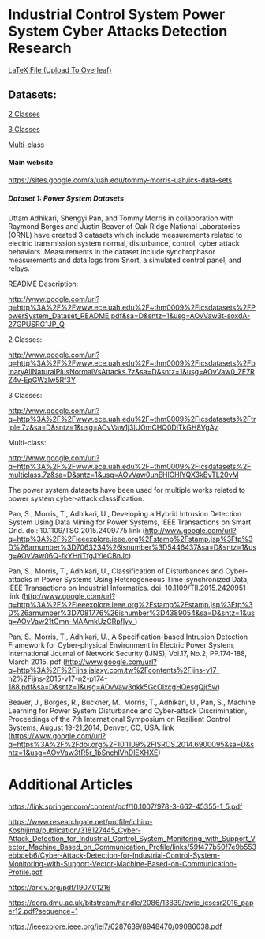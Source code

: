 # Industrial Control System Power System Cyber Attacks Detection Research

[LaTeX File (Upload To Overleaf)](https://github.com/VictoKu1/IndustrialControlSystemCyberAttackDetectingCourse/blob/master/Industrial%20Control%20System%20Power%20System%20Cyber%20Attacks%20Detection%20Research.zip)

## Datasets:

[2 Classes](https://github.com/VictoKu1/IndustrialControlSystemCyberAttackDetectingCourse/blob/master/binaryAllNaturalPlusNormalVsAttacks.7z)

[3 Classes](https://github.com/VictoKu1/IndustrialControlSystemCyberAttackDetectingCourse/blob/master/triple.7z)

[Multi-class](https://github.com/VictoKu1/IndustrialControlSystemCyberAttackDetectingCourse/blob/master/multiclass.7z)

#### Main website

https://sites.google.com/a/uah.edu/tommy-morris-uah/ics-data-sets

##### Dataset 1: Power System Datasets

Uttam Adhikari, Shengyi Pan, and Tommy Morris in collaboration with Raymond Borges and Justin Beaver of Oak Ridge National Laboratories (ORNL) have created 3 datasets which include measurements related to electric transmission system normal, disturbance, control, cyber attack behaviors. Measurements in the dataset include synchrophasor measurements and data logs from Snort, a simulated control panel, and relays.

README Description:

http://www.google.com/url?q=http%3A%2F%2Fwww.ece.uah.edu%2F~thm0009%2Ficsdatasets%2FPowerSystem_Dataset_README.pdf&sa=D&sntz=1&usg=AOvVaw3t-soxdA-27GPUSRG1JP_Q

2 Classes:

http://www.google.com/url?q=http%3A%2F%2Fwww.ece.uah.edu%2F~thm0009%2Ficsdatasets%2FbinaryAllNaturalPlusNormalVsAttacks.7z&sa=D&sntz=1&usg=AOvVaw0_ZF7RZ4v-EpGWzIw5Rf3Y

3 Classes:

http://www.google.com/url?q=http%3A%2F%2Fwww.ece.uah.edu%2F~thm0009%2Ficsdatasets%2Ftriple.7z&sa=D&sntz=1&usg=AOvVaw1j3lUOmCHQ0DlTkGH8VgAy

Multi-class:

http://www.google.com/url?q=http%3A%2F%2Fwww.ece.uah.edu%2F~thm0009%2Ficsdatasets%2Fmulticlass.7z&sa=D&sntz=1&usg=AOvVaw0unEHlGHlYQX3kBvTL20vM

The power system datasets have been used for multiple works related to power system cyber-attack classification.

Pan, S., Morris, T., Adhikari, U., Developing a Hybrid Intrusion Detection System Using Data Mining for Power Systems, IEEE Transactions on Smart Grid. doi: 10.1109/TSG.2015.2409775 link (http://www.google.com/url?q=http%3A%2F%2Fieeexplore.ieee.org%2Fstamp%2Fstamp.jsp%3Ftp%3D%26arnumber%3D7063234%26isnumber%3D5446437&sa=D&sntz=1&usg=AOvVaw06Q-fkYHriTfgJYieCBnJc)

Pan, S., Morris, T., Adhikari, U., Classification of Disturbances and Cyber-attacks in Power Systems Using Heterogeneous Time-synchronized Data, IEEE Transactions on Industrial Informatics. doi: 10.1109/TII.2015.2420951 link (http://www.google.com/url?q=http%3A%2F%2Fieeexplore.ieee.org%2Fstamp%2Fstamp.jsp%3Ftp%3D%26arnumber%3D7081776%26isnumber%3D4389054&sa=D&sntz=1&usg=AOvVaw21tCmn-MAAmkUzCRpflyv_)

Pan, S., Morris, T., Adhikari, U., A Specification-based Intrusion Detection Framework for Cyber-physical Environment in Electric Power System, International Journal of Network Security (IJNS), Vol.17, No.2, PP.174-188, March 2015. pdf (http://www.google.com/url?q=http%3A%2F%2Fijns.jalaxy.com.tw%2Fcontents%2Fijns-v17-n2%2Fijns-2015-v17-n2-p174-188.pdf&sa=D&sntz=1&usg=AOvVaw3qkk5GcOIxcgHQesgQjr5w)

Beaver, J., Borges, R., Buckner, M., Morris, T., Adhikari, U., Pan, S., Machine Learning for Power System Disturbance and Cyber-attack Discrimination, Proceedings of the 7th International Symposium on Resilient Control Systems, August 19-21,2014, Denver, CO, USA. link (https://www.google.com/url?q=https%3A%2F%2Fdoi.org%2F10.1109%2FISRCS.2014.6900095&sa=D&sntz=1&usg=AOvVaw3fR5r_1bSnchlVhDlEXHXE)










# Additional Articles

https://link.springer.com/content/pdf/10.1007/978-3-662-45355-1_5.pdf

https://www.researchgate.net/profile/Ichiro-Koshijima/publication/318127445_Cyber-Attack_Detection_for_Industrial_Control_System_Monitoring_with_Support_Vector_Machine_Based_on_Communication_Profile/links/59f477b50f7e9b553ebbdeb6/Cyber-Attack-Detection-for-Industrial-Control-System-Monitoring-with-Support-Vector-Machine-Based-on-Communication-Profile.pdf

https://arxiv.org/pdf/1907.01216

https://dora.dmu.ac.uk/bitstream/handle/2086/13839/ewic_icscsr2016_paper12.pdf?sequence=1

https://ieeexplore.ieee.org/iel7/6287639/8948470/09086038.pdf



